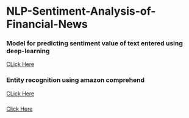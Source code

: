 # NLP-Sentiment-Analysis-of-Financial-News
### Model for predicting sentiment value of text entered using deep-learning
[CLick Here]()
### Entity recognition using amazon comprehend
[CLick Here]()
### 
[Click Here]()
